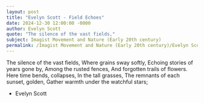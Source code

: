 ```yaml
---
layout: post
title: "Evelyn Scott - Field Echoes"
date: 2024-12-30 12:00:00 -0000
author: Evelyn Scott
quote: "The silence of the vast fields,"
subject: Imagist Movement and Nature (Early 20th century)
permalink: /Imagist Movement and Nature (Early 20th century)/Evelyn Scott/Evelyn Scott - Field Echoes
---
```


The silence of the vast fields,
Where grains sway softly,
Echoing stories of years gone by,
Among the rusted fences,
And forgotten trails of flowers.
Here time bends, collapses,
In the tall grasses,
The remnants of each sunset, golden,
Gather warmth under the watchful stars;

- Evelyn Scott
